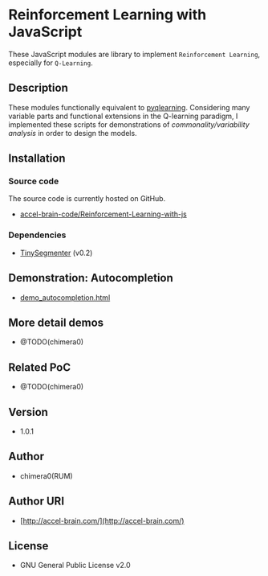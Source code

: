# Reinforcement Learning with JavaScript

These JavaScript modules are library to implement `Reinforcement Learning`, especially for `Q-Learning`.

## Description

These modules functionally equivalent to [pyqlearning](https://github.com/chimera0/accel-brain-code/tree/master/Reinforcement-Learning). Considering many variable parts and functional extensions in the Q-learning paradigm, I implemented these scripts for demonstrations of *commonality/variability analysis* in order to design the models.

## Installation

### Source code

The source code is currently hosted on GitHub.

- [accel-brain-code/Reinforcement-Learning-with-js](https://github.com/chimera0/accel-brain-code/tree/master/Reinforcement-Learning-with-js)

### Dependencies

- [TinySegmenter](http://chasen.org/~taku/software/TinySegmenter/) (v0.2)

## Demonstration: Autocompletion

- [demo_autocompletion.html](demo_autocompletion.html)

## More detail demos

- @TODO(chimera0)

## Related PoC

- @TODO(chimera0)

## Version

- 1.0.1

## Author

- chimera0(RUM)

## Author URI

- [http://accel-brain.com/](http://accel-brain.com/)

## License

- GNU General Public License v2.0
